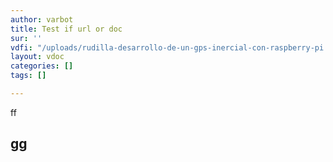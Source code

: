 ```yaml
---
author: varbot
title: Test if url or doc
sur: ''
vdfi: "/uploads/rudilla-desarrollo-de-un-gps-inercial-con-raspberry-pi.pdf"
layout: vdoc
categories: []
tags: []

---
```


ff

## gg